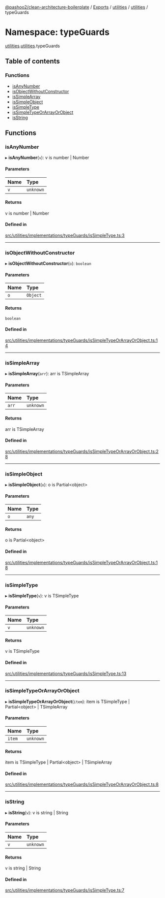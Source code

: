 [@pashoo2/clean-architecture-boilerplate](../README.md) / [Exports](../modules.md) / [utilities](utilities.md) / [utilities](utilities.utilities-1.md) / typeGuards

# Namespace: typeGuards

[utilities](utilities.md).[utilities](utilities.utilities-1.md).typeGuards

## Table of contents

### Functions

- [isAnyNumber](utilities.utilities-1.typeguards.md#isanynumber)
- [isObjectWithoutConstructor](utilities.utilities-1.typeguards.md#isobjectwithoutconstructor)
- [isSimpleArray](utilities.utilities-1.typeguards.md#issimplearray)
- [isSimpleObject](utilities.utilities-1.typeguards.md#issimpleobject)
- [isSimpleType](utilities.utilities-1.typeguards.md#issimpletype)
- [isSimpleTypeOrArrayOrObject](utilities.utilities-1.typeguards.md#issimpletypeorarrayorobject)
- [isString](utilities.utilities-1.typeguards.md#isstring)

## Functions

### isAnyNumber

▸ **isAnyNumber**(`v`): v is number \| Number

#### Parameters

| Name | Type |
| :------ | :------ |
| `v` | `unknown` |

#### Returns

v is number \| Number

#### Defined in

[src/utilities/implementations/typeGuards/isSimpleType.ts:3](https://github.com/pashoo2/clean-architecture-boilerplate/blob/e82048b/src/utilities/implementations/typeGuards/isSimpleType.ts#L3)

___

### isObjectWithoutConstructor

▸ **isObjectWithoutConstructor**(`o`): `boolean`

#### Parameters

| Name | Type |
| :------ | :------ |
| `o` | `Object` |

#### Returns

`boolean`

#### Defined in

[src/utilities/implementations/typeGuards/isSimpleTypeOrArrayOrObject.ts:14](https://github.com/pashoo2/clean-architecture-boilerplate/blob/e82048b/src/utilities/implementations/typeGuards/isSimpleTypeOrArrayOrObject.ts#L14)

___

### isSimpleArray

▸ **isSimpleArray**(`arr`): arr is TSimpleArray

#### Parameters

| Name | Type |
| :------ | :------ |
| `arr` | `unknown` |

#### Returns

arr is TSimpleArray

#### Defined in

[src/utilities/implementations/typeGuards/isSimpleTypeOrArrayOrObject.ts:28](https://github.com/pashoo2/clean-architecture-boilerplate/blob/e82048b/src/utilities/implementations/typeGuards/isSimpleTypeOrArrayOrObject.ts#L28)

___

### isSimpleObject

▸ **isSimpleObject**(`o`): o is Partial<object\>

#### Parameters

| Name | Type |
| :------ | :------ |
| `o` | `any` |

#### Returns

o is Partial<object\>

#### Defined in

[src/utilities/implementations/typeGuards/isSimpleTypeOrArrayOrObject.ts:18](https://github.com/pashoo2/clean-architecture-boilerplate/blob/e82048b/src/utilities/implementations/typeGuards/isSimpleTypeOrArrayOrObject.ts#L18)

___

### isSimpleType

▸ **isSimpleType**(`v`): v is TSimpleType

#### Parameters

| Name | Type |
| :------ | :------ |
| `v` | `unknown` |

#### Returns

v is TSimpleType

#### Defined in

[src/utilities/implementations/typeGuards/isSimpleType.ts:13](https://github.com/pashoo2/clean-architecture-boilerplate/blob/e82048b/src/utilities/implementations/typeGuards/isSimpleType.ts#L13)

___

### isSimpleTypeOrArrayOrObject

▸ **isSimpleTypeOrArrayOrObject**(`item`): item is TSimpleType \| Partial<object\> \| TSimpleArray

#### Parameters

| Name | Type |
| :------ | :------ |
| `item` | `unknown` |

#### Returns

item is TSimpleType \| Partial<object\> \| TSimpleArray

#### Defined in

[src/utilities/implementations/typeGuards/isSimpleTypeOrArrayOrObject.ts:8](https://github.com/pashoo2/clean-architecture-boilerplate/blob/e82048b/src/utilities/implementations/typeGuards/isSimpleTypeOrArrayOrObject.ts#L8)

___

### isString

▸ **isString**(`v`): v is string \| String

#### Parameters

| Name | Type |
| :------ | :------ |
| `v` | `unknown` |

#### Returns

v is string \| String

#### Defined in

[src/utilities/implementations/typeGuards/isSimpleType.ts:7](https://github.com/pashoo2/clean-architecture-boilerplate/blob/e82048b/src/utilities/implementations/typeGuards/isSimpleType.ts#L7)
